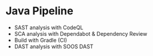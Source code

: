# Java Pipeline

- SAST analysis with CodeQL
- SCA analysis with Dependabot & Dependency Review
- Build with Gradle (CI)
- DAST analysis with SOOS DAST
